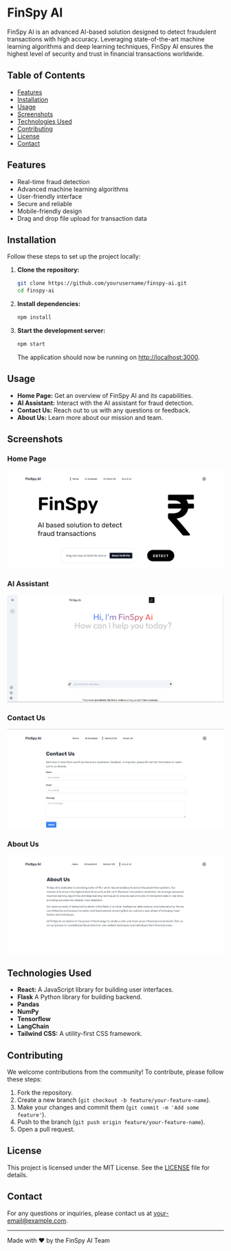 # FinSpy AI

FinSpy AI is an advanced AI-based solution designed to detect fraudulent transactions with high accuracy. Leveraging state-of-the-art machine learning algorithms and deep learning techniques, FinSpy AI ensures the highest level of security and trust in financial transactions worldwide.

## Table of Contents

- [Features](#features)
- [Installation](#installation)
- [Usage](#usage)
- [Screenshots](#screenshots)
- [Technologies Used](#technologies-used)
- [Contributing](#contributing)
- [License](#license)
- [Contact](#contact)

## Features

- Real-time fraud detection
- Advanced machine learning algorithms
- User-friendly interface
- Secure and reliable
- Mobile-friendly design
- Drag and drop file upload for transaction data

## Installation

Follow these steps to set up the project locally:

1. **Clone the repository:**

    ```bash
    git clone https://github.com/yourusername/finspy-ai.git
    cd finspy-ai
    ```

2. **Install dependencies:**

    ```bash
    npm install
    ```

3. **Start the development server:**

    ```bash
    npm start
    ```

    The application should now be running on [http://localhost:3000](http://localhost:3000).

## Usage

- **Home Page:** Get an overview of FinSpy AI and its capabilities.
- **AI Assistant:** Interact with the AI assistant for fraud detection.
- **Contact Us:** Reach out to us with any questions or feedback.
- **About Us:** Learn more about our mission and team.

## Screenshots

### Home Page
![Home Page](/home-page/src/assets/home.png)

### AI Assistant
![AI Assistant](/home-page/src/assets/assistant.png)

### Contact Us
![Contact Us](/home-page/src/assets/contactus.png)

### About Us
![Contact Us](/home-page/src/assets/aboutus.png)

## Technologies Used

- **React:** A JavaScript library for building user interfaces.
- **Flask** A Python library for building backend.
- **Pandas**
- **NumPy**
- **Tensorflow**
- **LangChain**
- **Tailwind CSS:** A utility-first CSS framework.

## Contributing

We welcome contributions from the community! To contribute, please follow these steps:

1. Fork the repository.
2. Create a new branch (`git checkout -b feature/your-feature-name`).
3. Make your changes and commit them (`git commit -m 'Add some feature'`).
4. Push to the branch (`git push origin feature/your-feature-name`).
5. Open a pull request.

## License

This project is licensed under the MIT License. See the [LICENSE](LICENSE) file for details.

## Contact

For any questions or inquiries, please contact us at [your-email@example.com](mailto:your-email@example.com).

---

Made with ❤️ by the FinSpy AI Team
